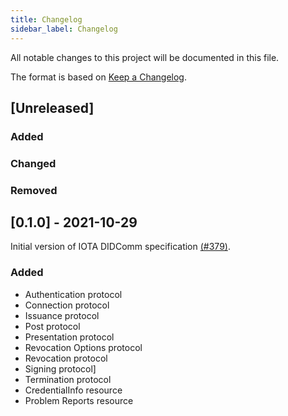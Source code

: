 ```yaml
---
title: Changelog
sidebar_label: Changelog
---
```


<!-- https://keepachangelog.com/en/1.0.0/ -->

All notable changes to this project will be documented in this file.

The format is based on [Keep a Changelog](https://keepachangelog.com/en/1.0.0/).

## [Unreleased]

### Added

### Changed

### Removed

## [0.1.0] - 2021-10-29

Initial version of IOTA DIDComm specification [(#379)](https://github.com/iotaledger/identity.rs/pull/379).

### Added

- Authentication protocol
- Connection protocol
- Issuance protocol
- Post protocol
- Presentation protocol
- Revocation Options protocol
- Revocation protocol
- Signing protocol]
- Termination protocol
- CredentialInfo resource
- Problem Reports resource
